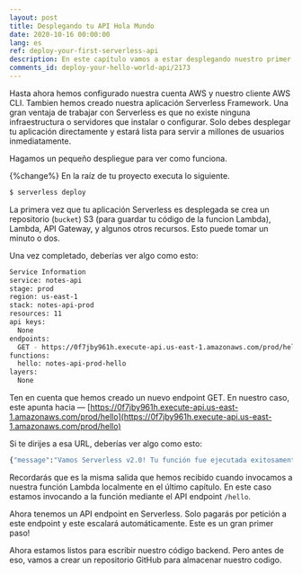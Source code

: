 ```yaml
---
layout: post
title: Desplegando tu API Hola Mundo
date: 2020-10-16 00:00:00
lang: es
ref: deploy-your-first-serverless-api
description: En este capítulo vamos a estar desplegando nuestro primer API Serverless Hola Mundo. Vamos a usar el comando `serverless deploy` para desplegarlo a AWS.
comments_id: deploy-your-hello-world-api/2173
---
```


Hasta ahora hemos configurado nuestra cuenta AWS y nuestro cliente AWS CLI. Tambien hemos creado nuestra aplicación Serverless Framework. Una gran ventaja de trabajar con Serverless es que no existe ninguna infraestructura o servidores que instalar o configurar. Solo debes desplegar tu aplicación directamente y estará lista para servir a millones de usuarios inmediatamente.

Hagamos un pequeño despliegue para ver como funciona.

{%change%} En la raíz de tu proyecto executa lo siguiente.

``` bash
$ serverless deploy
```

La primera vez que tu aplicación Serverless es desplegada se crea un repositorio (`bucket`) S3 (para guardar tu código de la funcion Lambda), Lambda, API Gateway, y algunos otros recursos. Esto puede tomar un minuto o dos.

Una vez completado, deberías ver algo como esto:

``` bash
Service Information
service: notes-api
stage: prod
region: us-east-1
stack: notes-api-prod
resources: 11
api keys:
  None
endpoints:
  GET - https://0f7jby961h.execute-api.us-east-1.amazonaws.com/prod/hello
functions:
  hello: notes-api-prod-hello
layers:
  None
```

Ten en cuenta que hemos creado un nuevo endpoint GET. En nuestro caso, este apunta hacia — [https://0f7jby961h.execute-api.us-east-1.amazonaws.com/prod/hello](https://0f7jby961h.execute-api.us-east-1.amazonaws.com/prod/hello)

Si te dirijes a esa URL, deberías ver algo como esto:

``` bash
{"message":"Vamos Serverless v2.0! Tu función fue ejecutada exitosamente! (con demora)"}
```

Recordarás que es la misma salida que hemos recibido cuando invocamos a nuestra función Lambda localmente en el último capítulo. En este caso estamos invocando a la función mediante el API endpoint `/hello`.

Ahora tenemos un API endpoint en Serverless. Solo pagarás por petición a este endpoint y este escalará automáticamente. Este es un gran primer paso! 

Ahora estamos listos para escribir nuestro código backend. Pero antes de eso, vamos a crear un repositorio GitHub para almacenar nuestro codigo.
